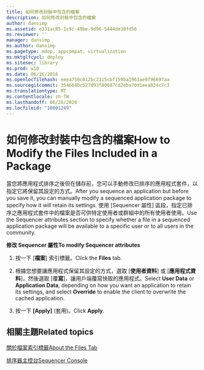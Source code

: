 ```yaml
---
title: 如何修改封裝中包含的檔案
description: 如何修改封裝中包含的檔案
author: dansimp
ms.assetid: e331ac85-1c9c-49be-9d96-5444de38fd56
ms.reviewer: ''
manager: dansimp
ms.author: dansimp
ms.pagetype: mdop, appcompat, virtualization
ms.mktglfcycl: deploy
ms.sitesec: library
ms.prod: w10
ms.date: 06/16/2016
ms.openlocfilehash: eeea750c612bc2115cbf159ba1961ae9f96697aa
ms.sourcegitcommit: 354664bc527d93f80687cd2eba70d1eea024c7c3
ms.translationtype: MT
ms.contentlocale: zh-TW
ms.lasthandoff: 06/26/2020
ms.locfileid: "10801249"
---
```

# <span data-ttu-id="9c57b-103">如何修改封裝中包含的檔案</span><span class="sxs-lookup"><span data-stu-id="9c57b-103">How to Modify the Files Included in a Package</span></span>


<span data-ttu-id="9c57b-104">當您將應用程式排序之後但在儲存前，您可以手動修改已排序的應用程式套件，以指定它將保留其設定的方式。</span><span class="sxs-lookup"><span data-stu-id="9c57b-104">After you sequence an application but before you save it, you can manually modify a sequenced application package to specify how it will retain its settings.</span></span> <span data-ttu-id="9c57b-105">使用 [Sequencer 屬性] 區段，指定已排序之應用程式套件中的檔案是否可供特定使用者或群組中的所有使用者使用。</span><span class="sxs-lookup"><span data-stu-id="9c57b-105">Use the Sequencer attributes section to specify whether a file in a sequenced application package will be available to a specific user or to all users in the community.</span></span>

**<span data-ttu-id="9c57b-106">修改 Sequencer 屬性</span><span class="sxs-lookup"><span data-stu-id="9c57b-106">To modify Sequencer attributes</span></span>**

1.  <span data-ttu-id="9c57b-107">按一下 [**檔案**] 索引標籤。</span><span class="sxs-lookup"><span data-stu-id="9c57b-107">Click the **Files** tab.</span></span>

2.  <span data-ttu-id="9c57b-108">根據您想要讓應用程式保留其設定的方式，選取 [**使用者資料**] 或 [**應用程式資料**]，然後選取 [覆**寫**]，讓用戶端覆寫快取的應用程式。</span><span class="sxs-lookup"><span data-stu-id="9c57b-108">Select **User Data** or **Application Data**, depending on how you want an application to retain its settings, and select **Override** to enable the client to overwrite the cached application.</span></span>

3.  <span data-ttu-id="9c57b-109">按一下 **\[Apply\]** (套用)。</span><span class="sxs-lookup"><span data-stu-id="9c57b-109">Click **Apply**.</span></span>

## <span data-ttu-id="9c57b-110">相關主題</span><span class="sxs-lookup"><span data-stu-id="9c57b-110">Related topics</span></span>


[<span data-ttu-id="9c57b-111">關於檔案索引標籤</span><span class="sxs-lookup"><span data-stu-id="9c57b-111">About the Files Tab</span></span>](about-the-files-tab.md)

[<span data-ttu-id="9c57b-112">排序器主控台</span><span class="sxs-lookup"><span data-stu-id="9c57b-112">Sequencer Console</span></span>](sequencer-console.md)

 

 





